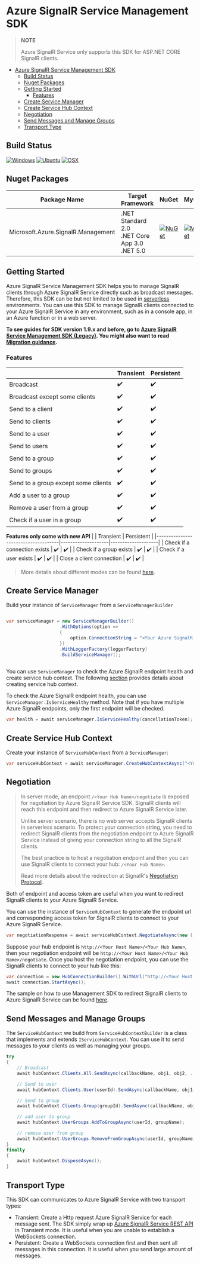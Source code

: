 # Azure SignalR Service Management SDK 

> **NOTE**
>
> Azure SignalR Service only supports this SDK for ASP.NET CORE SignalR clients.
<!-- TOC -->

- [Azure SignalR Service Management SDK](#azure-signalr-service-management-sdk)
  - [Build Status](#build-status)
  - [Nuget Packages](#nuget-packages)
  - [Getting Started](#getting-started)
    - [Features](#features)
  - [Create Service Manager](#create-service-manager)
  - [Create Service Hub Context](#create-service-hub-context)
  - [Negotiation](#negotiation)
  - [Send Messages and Manage Groups](#send-messages-and-manage-groups)
  - [Transport Type](#transport-type)

<!-- /TOC -->
## Build Status

[![Windows](https://img.shields.io/github/workflow/status/Azure/azure-signalr/Gated-Windows/dev?label=Windows)](https://github.com/Azure/azure-signalr/actions?query=workflow%3AGated-Windowns)
[![Ubuntu](https://img.shields.io/github/workflow/status/Azure/azure-signalr/Gated-Ubuntu/dev?label=Ubuntu)](https://github.com/Azure/azure-signalr/actions?query=workflow%3AGated-Ubuntu)
[![OSX](https://img.shields.io/github/workflow/status/Azure/azure-signalr/Gated-OSX/dev?label=OSX)](https://github.com/Azure/azure-signalr/actions?query=workflow%3AGated-OSX)

## Nuget Packages

Package Name | Target Framework | NuGet | MyGet
---|---|---|---
Microsoft.Azure.SignalR.Management | .NET Standard 2.0 <br/> .NET Core App 3.0 <br/> .NET 5.0 | [![NuGet](https://img.shields.io/nuget/v/Microsoft.Azure.SignalR.Management.svg)](https://www.nuget.org/packages/Microsoft.Azure.SignalR.Management) | [![MyGet](https://img.shields.io/myget/azure-signalr-dev/vpre/Microsoft.Azure.SignalR.Management.svg)](https://www.myget.org/feed/azure-signalr-dev/package/nuget/Microsoft.Azure.SignalR.Management)


## Getting Started

Azure SignalR Service Management SDK helps you to manage SignalR clients through Azure SignalR Service directly such as broadcast messages. Therefore, this SDK can be but not limited to be used in [serverless](https://azure.microsoft.com/zh-cn/solutions/serverless/) environments. You can use this SDK to manage SignalR clients connected to your Azure SignalR Service in any environment, such as in a console app, in an Azure function or in a web server.

**To see guides for SDK version 1.9.x and before, go to [Azure SignalR Service Management SDK (Legacy)](./management-sdk-guide-legacy.md). You might also want to read [Migration guidance](./management-sdk-migration.md).**

<!--Add migration guide-->

### Features

|                                     | Transient          | Persistent         |
|-------------------------------------|--------------------|--------------------|
| Broadcast                           | :heavy_check_mark: | :heavy_check_mark: |
| Broadcast except some clients       | :heavy_check_mark: | :heavy_check_mark: |
| Send to a client                    | :heavy_check_mark: | :heavy_check_mark: |
| Send to clients                     | :heavy_check_mark: | :heavy_check_mark: |
| Send to a user                      | :heavy_check_mark: | :heavy_check_mark: |
| Send to users                       | :heavy_check_mark: | :heavy_check_mark: |
| Send to a group                     | :heavy_check_mark: | :heavy_check_mark: |
| Send to groups                      | :heavy_check_mark: | :heavy_check_mark: |
| Send to a group except some clients | :heavy_check_mark: | :heavy_check_mark: |
| Add a user to a group               | :heavy_check_mark: | :heavy_check_mark: |
| Remove a user from a group          | :heavy_check_mark: | :heavy_check_mark: |
| Check if a user in a group          | :heavy_check_mark: | :heavy_check_mark: |

**Features only come with new API**
|                                     | Transient          | Persistent         |
|-------------------------------------|--------------------|--------------------|
| Check if a connection exists        | :heavy_check_mark: | :heavy_check_mark: |
| Check if a group exists             | :heavy_check_mark: | :heavy_check_mark: |
| Check if a user exists              | :heavy_check_mark: | :heavy_check_mark: |
| Close a client connection           | :heavy_check_mark: | :heavy_check_mark: |


> More details about different modes can be found [here](#Transport-Type).

## Create Service Manager

Build your instance of `ServiceManager` from a `ServiceManagerBuilder`

``` C#

var serviceManager = new ServiceManagerBuilder()
                    .WithOptions(option => 
                    {
                        option.ConnectionString = "<Your Azure SignalR Service Connection String>";
                    })
                    .WithLoggerFactory(loggerFactory)
                    .BuildServiceManager();
    
```

You can use `ServiceManager` to check the Azure SignalR endpoint health and create service hub context. The following [section](#create-service-hub-context) provides details about creating service hub context. 

To check the Azure SignalR endpoint health, you can use `ServiceManager.IsServiceHealthy` method. Note that if you have multiple Azure SignalR endpoints, only the first endpoint will be checked.

```cs
var health = await serviceManager.IsServiceHealthy(cancellationToken);
```
<!--Todo: Add multiple endpoint guide-->
## Create Service Hub Context

Create your instance of `ServiceHubContext` from a `ServiceManager`:

``` C#
var serviceHubContext = await serviceManager.CreateHubContextAsync("<Your Hub Name>",cancellationToken);
```
## Negotiation

> In server mode, an endpoint `/<Your Hub Name>/negotiate` is exposed for negotiation by Azure SignalR Service SDK. SignalR clients will reach this endpoint and then redirect to Azure SignalR Service later.
>
> Unlike server scenario, there is no web server accepts SignalR clients in serverless scenario. To protect your connection string, you need to redirect SignalR clients from the negotiation endpoint to Azure SignalR Service instead of giving your connection string to all the SignalR clients.
>
> The best practice is to host a negotiation endpoint and then you can use SignalR clients to connect your hub: `/<Your Hub Name>`.
>
> Read more details about the redirection at SignalR's [Negotiation Protocol](https://github.com/aspnet/SignalR/blob/master/specs/TransportProtocols.md#post-endpoint-basenegotiate-request).

Both of endpoint and access token are useful when you want to redirect SignalR clients to your Azure SignalR Service. 

You can use the instance of `ServiceHubContext` to generate the endpoint url and corresponding access token for SignalR clients to connect to your Azure SignalR Service.

```C#
var negotiationResponse = await serviceHubContext.NegotiateAsync(new (){UserId = "<Your User Id>"});
```

Suppose your hub endpoint is `http://<Your Host Name>/<Your Hub Name>`, then your negotiation endpoint will be `http://<Your Host Name>/<Your Hub Name>/negotiate`. Once you host the negotiation endpoint, you can use the SignalR clients to connect to your hub like this:

``` c#
var connection = new HubConnectionBuilder().WithUrl("http://<Your Host Name>/<Your Hub Name>").Build();
await connection.StartAsync();
```

<!-- Please note that by default we have a mechanism to check if your SignalR Service is healthy. If none of your SignalR Service is healthy during negotiation, then an `AzureSignalRNotConnectedException` is thrown. -->
<!--TODO: After sharding document is ready, add link to sharding doc.-->

The sample on how to use Management SDK to redirect SignalR clients to Azure SignalR Service can be found [here](https://github.com/aspnet/AzureSignalR-samples/tree/master/samples/Management).

## Send Messages and Manage Groups

The `ServiceHubContext` we build from `ServiceHubContextBuilder` is a class that implements and extends `IServiceHubContext`. You can use it to send messages to your clients as well as managing your groups.

```C#
try
{
    // Broadcast
    await hubContext.Clients.All.SendAsync(callbackName, obj1, obj2, ...);

    // Send to user
    await hubContext.Clients.User(userId).SendAsync(callbackName, obj1, obj2, ...);

    // Send to group
    await hubContext.Clients.Group(groupId).SendAsync(callbackName, obj1, obj2, ...);

    // add user to group
    await hubContext.UserGroups.AddToGroupAsync(userId, groupName);

    // remove user from group
    await hubContext.UserGroups.RemoveFromGroupAsync(userId, groupName);
}
finally
{
    await hubContext.DisposeAsync();
}
```

<!--Add sample link here-->

## Transport Type

This SDK can communicates to Azure SignalR Service with two transport types:
* Transient: Create a Http request Azure SignalR Service for each message sent. The SDK simply wrap up [Azure SignalR Service REST API](./rest-api.md) in Transient mode. It is useful when you are unable to establish a WebSockets connection.
* Persistent: Create a WebSockets connection first and then sent all messages in this connection. It is useful when you send large amount of messages.


<!--Add API reference link here-->
<!--Intend to generate API reference by docfx-->